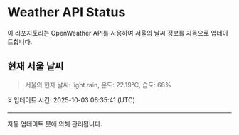 
# Weather API Status

이 리포지토리는 OpenWeather API를 사용하여 서울의 날씨 정보를 자동으로 업데이트합니다.

## 현재 서울 날씨
> 서울의 현재 날씨: light rain, 온도: 22.19°C, 습도: 68%

⏳ 업데이트 시간: 2025-10-03 06:35:41 (UTC)

---
자동 업데이트 봇에 의해 관리됩니다.
